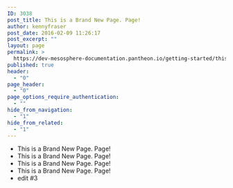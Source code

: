 ```yaml
---
ID: 3038
post_title: This is a Brand New Page. Page!
author: kennyfraser
post_date: 2016-02-09 11:26:17
post_excerpt: ""
layout: page
permalink: >
  https://dev-mesosphere-documentation.pantheon.io/getting-started/this-is-a-brand-new-page-page/
published: true
header:
  - "0"
page_header:
  - "0"
page_options_require_authentication:
  - ""
hide_from_navigation:
  - "1"
hide_from_related:
  - "1"
---
```

*   This is a Brand New Page. Page!
*   This is a Brand New Page. Page!
*   This is a Brand New Page. Page!
*   This is a Brand New Page. Page!
*   edit #3
